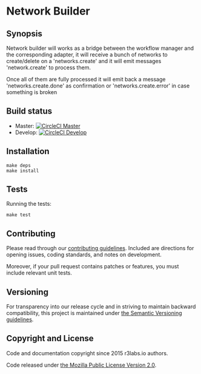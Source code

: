 # Network Builder

## Synopsis

Network builder will works as a bridge between the workflow manager and the corresponding adapter, it will receive a bunch of networks to create/delete on a 'networks.create' and it will emit messages 'network.create' to process them.

Once all of them are fully processed it will emit back a message 'networks.create.done' as confirmation or 'networks.create.error' in case something is broken

## Build status

* Master: [![CircleCI Master](https://circleci.com/gh/ernestio/network-builder/tree/master.svg?style=svg)](https://circleci.com/gh/ernestio/network-builder/tree/master)
* Develop: [![CircleCI Develop](https://circleci.com/gh/ernestio/network-builder/tree/develop.svg?style=svg)](https://circleci.com/gh/ernestio/network-builder/tree/develop)


## Installation

```
make deps
make install
```

## Tests

Running the tests:
```
make test
```

## Contributing

Please read through our
[contributing guidelines](CONTRIBUTING.md).
Included are directions for opening issues, coding standards, and notes on
development.

Moreover, if your pull request contains patches or features, you must include
relevant unit tests.

## Versioning

For transparency into our release cycle and in striving to maintain backward
compatibility, this project is maintained under [the Semantic Versioning guidelines](http://semver.org/).

## Copyright and License

Code and documentation copyright since 2015 r3labs.io authors.

Code released under
[the Mozilla Public License Version 2.0](LICENSE).
